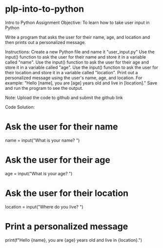 # plp-into-to-python
Intro to Python Assignment
Objective: To learn how to take user input in Python

Write a program that asks the user for their name, age, and location and then prints out a personalized message.

Instructions:
Create a new Python file and name it "user_input.py"
Use the input() function to ask the user for their name and store it in a variable called "name".
Use the input() function to ask the user for their age and store it in a variable called "age".
Use the input() function to ask the user for their location and store it in a variable called "location".
Print out a personalized message using the user's name, age, and location. For example: "Hello [name], you are [age] years old and live in [location]."
Save and run the program to see the output.


Note: Upload the code to github and submit the github link

Code Solution:

# Ask the user for their name
name = input("What is your name? ")
# Ask the user for their age
age = input("What is your age? ")
# Ask the user for their location
location = input("Where do you live? ")
# Print a personalized message
print(f"Hello {name}, you are {age} years old and live in {location}.")